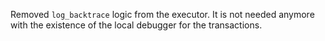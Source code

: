 Removed `log_backtrace` logic from the executor. It is not needed anymore with the existence of the local debugger for the transactions.